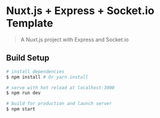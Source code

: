 # Nuxt.js + Express + Socket.io Template

> A Nuxt.js project with Express and Socket.io

## Build Setup

``` bash
# install dependencies
$ npm install # Or yarn install

# serve with hot reload at localhost:3000
$ npm run dev

# build for production and launch server
$ npm start
```
